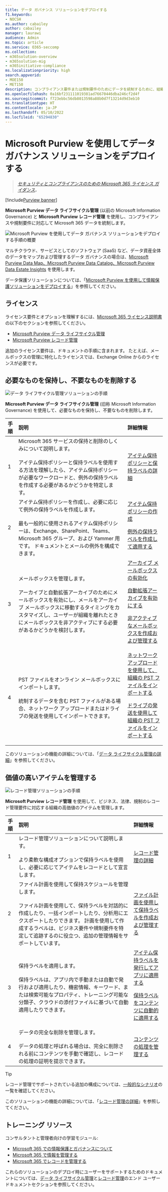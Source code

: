 ```yaml
---
title: データ ガバナンス ソリューションをデプロイする
f1.keywords:
- NOCSH
ms.author: cabailey
author: cabailey
manager: laurawi
audience: Admin
ms.topic: article
ms.service: O365-seccomp
ms.collection:
- m365solution-overview
- m365solution-mig
- m365initiative-compliance
ms.localizationpriority: high
search.appverid:
- MOE150
- MET150
description: コンプライアンス要件または規制要件のためにデータを統制するために、組織に Microsoft Purview を展開するための規範的なガイダンス。
ms.openlocfilehash: 0a16bf231111019381ad76670446dba246cf2d4f
ms.sourcegitcommit: f723ebbc56db8013598a88b0d7f13214d9d3eb10
ms.translationtype: HT
ms.contentlocale: ja-JP
ms.lasthandoff: 05/10/2022
ms.locfileid: "65294830"
---
```

# <a name="deploy-a-data-governance-solution-with-microsoft-purview"></a>Microsoft Purview を使用してデータ ガバナンス ソリューションをデプロイする

>*[セキュリティとコンプライアンスのための Microsoft 365 ライセンス ガイダンス](/office365/servicedescriptions/microsoft-365-service-descriptions/microsoft-365-tenantlevel-services-licensing-guidance/microsoft-365-security-compliance-licensing-guidance)。*

[!include[Purview banner](../includes/purview-rebrand-banner.md)]

**Microsoft Purview データ ライフサイクル管理** (以前の Microsoft Information Governance) と **Microsoft Purview レコード管理** を使用し、コンプライアンスや規制要件に対応して Microsoft 365 データを統制します。

![Microsoft Purview を使用してデータ ガバナンス ソリューションをデプロイする手順の概要](../media/data-governance-solution-overview.png)

マルチクラウド、サービスとしてのソフトウェア (SaaS) など、データ資産全体のデータをマップおよび管理するデータ ガバナンスの場合は、[Microsoft Purview Data Map、Microsoft Purview Data Catalog、Microsoft Purview Data Estate Insights](/azure/purview/overview) を使用します。

データ保護ソリューションについては、「[Microsoft Purview を使用して情報保護ソリューションをデプロイする](information-protection-solution.md)」を参照してください。

## <a name="licensing"></a>ライセンス

ライセンス要件とオプションを理解するには、[Microsoft 365 ライセンス説明書](/office365/servicedescriptions/microsoft-365-service-descriptions/microsoft-365-tenantlevel-services-licensing-guidance/microsoft-365-security-compliance-licensing-guidance)の以下のセクションを参照してください。 
- [Microsoft Purview データ ライフサイクル管理](/office365/servicedescriptions/microsoft-365-service-descriptions/microsoft-365-tenantlevel-services-licensing-guidance/microsoft-365-security-compliance-licensing-guidance#microsoft-purview-data-lifecycle-management)
- [Microsoft Purview レコード管理](/office365/servicedescriptions/microsoft-365-service-descriptions/microsoft-365-tenantlevel-services-licensing-guidance/microsoft-365-security-compliance-licensing-guidance#microsoft-purview-records-management)

追加のライセンス要件は、ドキュメントの手順に含まれます。 たとえば、メールボックスの管理に特化したライセンスでは、Exchange Online からのライセンスが必要です。

## <a name="keep-what-you-need-and-delete-what-you-dont"></a>必要なものを保持し、不要なものを削除する

![データ ライフサイクル管理ソリューションの手順](../media/data-lifecycle-management-solution.png)

**Microsoft Purview データ ライフサイクル管理** (旧称 Microsoft Information Governance) を使用して、必要なものを保持し、不要なものを削除します。

|手順|説明|詳細情報|
|:---|:----------|:---------------|
|1| Microsoft 365 サービスの保持と削除のしくみについて説明します。 <br /><br /> アイテム保持ポリシーと保持ラベルを使用する方法を理解したら、アイテム保持ポリシーが必要なワークロードと、例外の保持ラベルを作成する必要があるかどうかを特定します。 | [アイテム保持ポリシーと保持ラベルの詳細](retention.md)|
|2| アイテム保持ポリシーを作成し、必要に応じて例外の保持ラベルを作成します。 <br /><br /> 最も一般的に使用されるアイテム保持ポリシーは、Exchange、SharePoint、Teams、Microsoft 365 グループ、および Yammer 用です。 ドキュメントとメールの例外を構成できます。 | [アイテム保持ポリシーの作成](create-retention-policies.md) <p> [例外の保持ラベルを作成して適用する](create-retention-labels-information-governance.md)|
|3| メールボックスを管理します。 <br /><br /> アーカイブと自動拡張アーカイブのためにメールボックスを有効にし、メールをアーカイブ メールボックスに移動するタイミングをカスタマイズし、ユーザーが組織を離れたときにメールボックスを非アクティブにする必要があるかどうかを検討します。| [アーカイブ メールボックスの有効化](enable-archive-mailboxes.md) <p> [自動拡張アーカイブを有効にする](enable-autoexpanding-archiving.md) <p> [非アクティブなメールボックスを作成および管理する](create-and-manage-inactive-mailboxes.md)|
|4| PST ファイルをオンライン メールボックスにインポートします。  <br /><br /> 統制するデータを含む PST ファイルがある場合、ネットワーク アップロードまたはドライブの発送を使用してインポートできます。| [ネットワーク アップロードを使用して、組織の PST ファイルをインポートする](use-network-upload-to-import-pst-files.md) <p> [ドライブの発送を使用して組織の PST ファイルをインポートする](use-drive-shipping-to-import-pst-files-to-office-365.md)|

このソリューションの機能の詳細については、「[データ ライフサイクル管理の詳細](information-governance.md)」を参照してください。

## <a name="manage-high-value-items"></a>価値の高いアイテムを管理する

![レコード管理ソリューションの手順](../media/records-management-solution.png)

**Microsoft Purview レコード管理** を使用して、ビジネス、法律、規制のレコード管理要件に対応する組織の高価値のアイテムを管理します。

|手順|説明|詳細情報|
|:---|:----------|:---------------|
|1| レコード管理ソリューションについて説明します。 <br /><br /> より柔軟な構成オプションで保持ラベルを使用し、必要に応じてアイテムをレコードとして宣言します。 | [レコード管理の詳細](records-management.md)|
|2| ファイル計画を使用して保持スケジュールを管理します。 <br /><br /> ファイル計画を使用して、保持ラベルを対話的に作成したり、一括インポートしたり、分析用にエクスポートしたりできます。 計画を使用して作成するラベルは、ビジネス要件や規制要件を特定して追跡するのに役立つ、追加の管理情報をサポートしています。 | [ファイル計画を使用して保持ラベルを作成および管理する](file-plan-manager.md)|
|3| 保持ラベルを適用します。 <br /><br /> 保持ラベルは、アプリ内で手動または自動で発行および適用したり、機密情報、キーワード、または検索可能なプロパティ、トレーニング可能な分類子、クラウドの添付ファイルに基づいて自動適用したりできます。 |[アイテム保持ラベルを発行してアプリに適用する](create-apply-retention-labels.md) <p> [保持ラベルをコンテンツに自動的に適用する](apply-retention-labels-automatically.md)|
|4| データの完全な削除を管理します。 <br /><br /> データの処理と呼ばれる場合は、完全に削除される前にコンテンツを手動で確認し、レコードの処理の証明を提示できます。 |[コンテンツの処理を管理する](disposition.md)|

> [!TIP]
> レコード管理でサポートされている追加の構成については、[一般的なシナリオ](get-started-with-records-management.md#common-scenarios)の一覧を確認してください。

このソリューションの機能の詳細については、「[レコード管理の詳細](records-management.md)」を参照してください。

## <a name="training-resources"></a>トレーニング リソース

コンサルタントと管理者向けの学習モジュール:

- [Microsoft 365 での情報保護とガバナンスについて](/learn/modules/m365-compliance-information-governance)
- [Microsoft 365 で情報を管理する](/learn/modules/m365-compliance-information-govern-information/)
- [Microsoft 365 でレコードを管理する](/learn/modules/m365-compliance-information-manage-records/)

これらのソリューションのデプロイ時にユーザーをサポートするためのドキュメントについては、[データ ライフサイクル管理](get-started-with-information-governance.md#end-user-documentation)と[レコード管理](get-started-with-records-management.md#end-user-documentation)のエンド ユーザー ドキュメントセクションを参照してください。